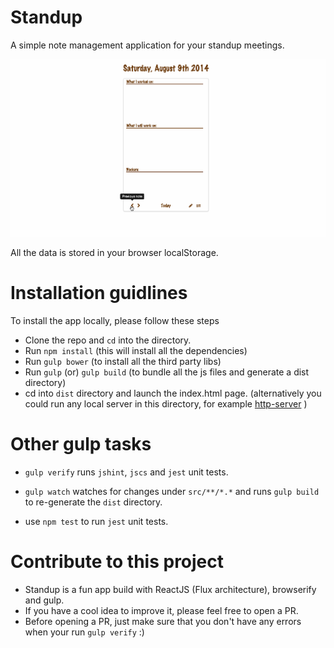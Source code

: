 Standup
=======

A simple note management application for your standup meetings. 

![Standup](https://raw.githubusercontent.com/niki4810/standup/gh-pages/app-icons/standup-app-demo.gif "Standup")

All the data is stored in your browser localStorage. 

# Installation guidlines

To install the app locally, please follow these steps

- Clone the repo and `cd` into the directory.
- Run `npm install` (this will install all the dependencies)
- Run `gulp bower` (to install all the third party libs)
- Run `gulp` (or) `gulp build` (to bundle all the js files and generate a dist directory)
- cd into `dist` directory and launch the index.html page. (alternatively you could run any local server in this directory, for example [http-server](https://www.npmjs.org/package/http-server) )


# Other gulp tasks

- `gulp verify`
  runs `jshint`, `jscs` and `jest` unit tests.

- `gulp watch`
  watches for changes under `src/**/*.*` and runs `gulp build` to re-generate the `dist` directory.

- use `npm test` to run `jest` unit tests.

# Contribute to this project

- Standup is a fun app build with ReactJS (Flux architecture), browserify and gulp. 
- If you have a cool idea to improve it, please feel free to open a PR.
- Before opening a PR, just make sure that you don't have any errors when your run `gulp verify` :)


